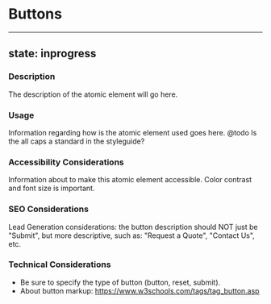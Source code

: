 # Buttons

---
state: inprogress
---

### Description
The description of the atomic element will go here.

### Usage
Information regarding how is the atomic element used goes here.
@todo Is the all caps a standard in the styleguide?

### Accessibility Considerations
Information about to make this atomic element accessible.
Color contrast and font size is important.

### SEO Considerations
Lead Generation considerations: the button description should NOT just be "Submit", but more descriptive, such as: "Request a Quote", "Contact Us", etc.

### Technical Considerations
* Be sure to specify the type of button (button, reset, submit).
* About button markup: https://www.w3schools.com/tags/tag_button.asp
